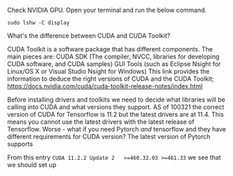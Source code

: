 

Check  NVIDIA GPU. Open your terminal and run the below command.
```
sudo lshw -C display
```

What's the difference between CUDA and CUDA Toolkit?

CUDA Toolkit is a software package that has different components. The main pieces are: CUDA SDK (The compiler, NVCC, libraries for developing CUDA software, and CUDA samples) GUI Tools (such as Eclipse Nsight for Linux/OS X or Visual Studio Nsight for Windows) This link provides the information to deduce the right versions of CUDA and the CUDA Toolkit;
https://docs.nvidia.com/cuda/cuda-toolkit-release-notes/index.html


Before installing drivers and toolkits we need to decide what libraries will be calling into CUDA and what versions they support. AS of 100321 the correct version of CUDA for Tensorflow is 11.2 but the latest drivers are at 11.4. This means you cannot use the latest drivers with the latest release of Tensorflow. Worse - what if you need Pytorch *and* tensorflow and they have different requirements for CUDA version? The latest version of Pytorch supports


From this entry `CUDA 11.2.2 Update 2	>=460.32.03	>=461.33` we see that we should set up  
